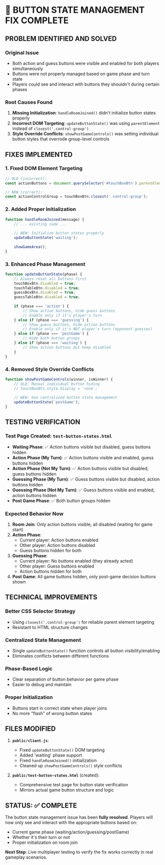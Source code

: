 # 🎯 BUTTON STATE MANAGEMENT FIX COMPLETE

## PROBLEM IDENTIFIED AND SOLVED

### **Original Issue**
- Both action and guess buttons were visible and enabled for both players simultaneously
- Buttons were not properly managed based on game phase and turn state
- Players could see and interact with buttons they shouldn't during certain phases

### **Root Causes Found**
1. **Missing Initialization**: `handleRoomJoined()` didn't initialize button states properly
2. **Incorrect DOM Targeting**: `updateButtonState()` was using `parentElement` instead of `closest('.control-group')`
3. **Style Override Conflicts**: `showPostGameControls()` was setting individual button styles that overrode group-level controls

## FIXES IMPLEMENTED

### **1. Fixed DOM Element Targeting**
```javascript
// OLD (incorrect):
const actionButtons = document.querySelector('#touchBoxBtn').parentElement;

// NEW (correct):
const actionControlGroup = touchBoxBtn.closest('.control-group');
```

### **2. Added Proper Initialization**
```javascript
function handleRoomJoined(message) {
    // ... existing code ...
    
    // NEW: Initialize button states properly
    updateButtonState('waiting');
    
    showGameArea();
}
```

### **3. Enhanced Phase Management**
```javascript
function updateButtonState(phase) {
    // Always reset all buttons first
    touchBoxBtn.disabled = true;
    touchTableBtn.disabled = true;
    guessBoxBtn.disabled = true;
    guessTableBtn.disabled = true;
    
    if (phase === 'action') {
        // Show action buttons, hide guess buttons
        // Enable only if it's player's turn
    } else if (phase === 'guessing') {
        // Show guess buttons, hide action buttons  
        // Enable only if it's NOT player's turn (opponent guesses)
    } else if (phase === 'postGame') {
        // Hide both button groups
    } else if (phase === 'waiting') {
        // Show action buttons but keep disabled
    }
}
```

### **4. Removed Style Override Conflicts**
```javascript
function showPostGameControls(winner, isWinner) {
    // OLD: Manual individual button hiding
    // touchBoxBtn.style.display = 'none';
    
    // NEW: Use centralized button state management
    updateButtonState('postGame');
}
```

## TESTING VERIFICATION

### **Test Page Created**: `test-button-states.html`
- **Waiting Phase**: ✅ Action buttons visible but disabled, guess buttons hidden
- **Action Phase (My Turn)**: ✅ Action buttons visible and enabled, guess buttons hidden
- **Action Phase (Not My Turn)**: ✅ Action buttons visible but disabled, guess buttons hidden  
- **Guessing Phase (My Turn)**: ✅ Guess buttons visible but disabled, action buttons hidden
- **Guessing Phase (Not My Turn)**: ✅ Guess buttons visible and enabled, action buttons hidden
- **Post Game Phase**: ✅ Both button groups hidden

### **Expected Behavior Now**
1. **Room Join**: Only action buttons visible, all disabled (waiting for game start)
2. **Action Phase**: 
   - Current player: Action buttons enabled
   - Other player: Action buttons disabled
   - Guess buttons hidden for both
3. **Guessing Phase**:
   - Current player: No buttons enabled (they already acted)
   - Other player: Guess buttons enabled
   - Action buttons hidden for both
4. **Post Game**: All game buttons hidden, only post-game decision buttons shown

## TECHNICAL IMPROVEMENTS

### **Better CSS Selector Strategy**
- Using `closest('.control-group')` for reliable parent element targeting
- Resistant to HTML structure changes

### **Centralized State Management** 
- Single `updateButtonState()` function controls all button visibility/enabling
- Eliminates conflicts between different functions

### **Phase-Based Logic**
- Clear separation of button behavior per game phase
- Easier to debug and maintain

### **Proper Initialization**
- Buttons start in correct state when player joins
- No more "flash" of wrong button states

## FILES MODIFIED

1. **`public/client.js`**:
   - Fixed `updateButtonState()` DOM targeting
   - Added 'waiting' phase support
   - Fixed `handleRoomJoined()` initialization
   - Cleaned up `showPostGameControls()` style conflicts

2. **`public/test-button-states.html`** (created):
   - Comprehensive test page for button state verification
   - Mirrors actual game button structure and logic

## STATUS: ✅ COMPLETE

The button state management issue has been **fully resolved**. Players will now only see and interact with the appropriate buttons based on:
- Current game phase (waiting/action/guessing/postGame)
- Whether it's their turn or not
- Proper initialization on room join

**Next Step**: Live multiplayer testing to verify the fix works correctly in real gameplay scenarios.
